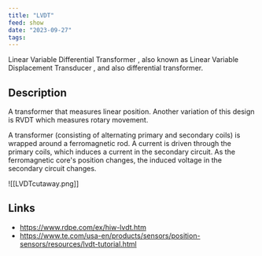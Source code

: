 ```yaml
---
title: "LVDT"
feed: show
date: "2023-09-27"
tags: 
---
```


Linear Variable Differential Transformer , also known as Linear Variable Displacement Transducer , and also differential transformer.

## Description 
A transformer that measures linear position. Another variation of this design is RVDT which measures rotary movement.

A transformer (consisting of alternating primary and secondary coils) is wrapped around a ferromagnetic rod.  A current is driven through the primary coils, which induces a current in the secondary circuit.  As the ferromagnetic core's position changes, the induced voltage in the secondary circuit changes. 

![[LVDTcutaway.png]] 

## Links
- https://www.rdpe.com/ex/hiw-lvdt.htm 
- https://www.te.com/usa-en/products/sensors/position-sensors/resources/lvdt-tutorial.html